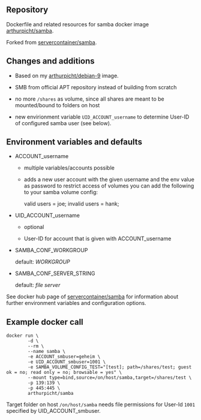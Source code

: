 ##  Repository

Dockerfile and related resources for samba docker image
[arthurpicht/samba](https://hub.docker.com/r/arthurpicht/samba).

Forked from [servercontainer/samba](https://hub.docker.com/r/servercontainers/samba).

## Changes and additions

* Based on my [arthurpicht/debian-9](https://hub.docker.com/r/arthurpicht/debian-9) image.

* SMB from official APT repository instead of building from scratch

* no more `/shares` as volume, since all shares are meant to be mounted/bound to folders on host

* new envirionment variable `UID_ACCOUNT_username` to determine User-ID of configured samba user (see below).

## Environment variables and defaults

* ACCOUNT_username
 
    * multiple variables/accounts possible

    * adds a new user account with the given username and the env value as
      password to restrict access of volumes you can add the following to
      your samba volume config:

        valid users = joe; invalid users = hank;

* UID_ACCOUNT_username

    * optional

    * User-ID for account that is given with ACCOUNT_username

* SAMBA_CONF_WORKGROUP

    default: *WORKGROUP*

* SAMBA_CONF_SERVER_STRING

    default: *file server*

See docker hub page of [servercontainer/samba](https://hub.docker.com/r/servercontainers/samba) for information about further
environment variables and configuration options.

## Example docker call

```
docker run \
        -d \
        --rm \
        --name samba \
        -e ACCOUNT_smbuser=geheim \
        -e UID_ACCOUNT_smbuser=1001 \
        -e SAMBA_VOLUME_CONFIG_TEST="[test]; path=/shares/test; guest ok = no; read only = no; browsable = yes" \
        --mount type=bind,source=/on/host/samba,target=/shares/test \
        -p 139:139 \
        -p 445:445 \
        arthurpicht/samba
```

Target folder on host `/on/host/samba` needs file permissions for User-Id `1001` specified by UID_ACCOUNT_smbuser.
